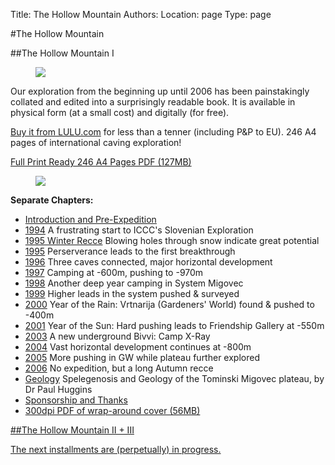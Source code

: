 Title: The Hollow Mountain
Authors:
Location: page
Type: page

#The Hollow Mountain

##The Hollow Mountain I

<figure class="article-img-left">
<a href="http://www.lulu.com/content/909368"><img src="/caving/FILES/expeditions/slovenia/index/hollow_mountain.jpg"></a>
</figure>

Our exploration from the beginning up until 2006 has been painstakingly collated and edited into a surprisingly readable book. It is available in physical form (at a small cost) and digitally (for free).

<a href="http://www.lulu.com/content/909368">Buy it from LULU.com</a> for less than a tenner (including P&amp;P to EU). 246 A4 pages of international caving exploration!

<a href="/caving/FILES/expeditions/slovenia/hollowmountain/hollow_mountain_final_full_246pages.pdf">Full Print Ready 246 A4 Pages PDF (127MB)</a>
<div style="clear:both"></div>

<figure class="article-img-right">
<img src="/caving/barebum_trans.png">
</figure>

<b>Separate Chapters:</b>
<ul>
<li><a href="/caving/FILES/expeditions/slovenia/hollowmountain/1993_pre.pdf">Introduction and Pre-Expedition</a></li>
<li><a href="/caving/FILES/expeditions/slovenia/hollowmountain/1994.pdf">1994</a> A frustrating start to ICCC's Slovenian Exploration</li>
<li><a href="/caving/FILES/expeditions/slovenia/hollowmountain/1994_wintrec.pdf">1995 Winter Recce</a> Blowing holes through snow indicate great potential</li>
<li><a href="/caving/FILES/expeditions/slovenia/hollowmountain/1995.pdf">1995</a> Perserverance leads to the first breakthrough</li>
<li><a href="/caving/FILES/expeditions/slovenia/hollowmountain/1996.pdf">1996</a> Three caves connected, major horizontal development</li>
<li><a href="/caving/FILES/expeditions/slovenia/hollowmountain/1997.pdf">1997</a> Camping at -600m, pushing to -970m</li>
<li><a href="/caving/FILES/expeditions/slovenia/hollowmountain/1998.pdf">1998</a> Another deep year camping in System Migovec</li>
<li><a href="/caving/FILES/expeditions/slovenia/hollowmountain/1999.pdf">1999</a> Higher leads in the system pushed &amp; surveyed</li>
<li><a href="/caving/FILES/expeditions/slovenia/hollowmountain/2000.pdf">2000</a> Year of the Rain: Vrtnarija (Gardeners' World) found &amp; pushed to -400m</li>
<li><a href="/caving/FILES/expeditions/slovenia/hollowmountain/2001.pdf">2001</a> Year of the Sun: Hard pushing leads to Friendship Gallery at -550m</li>
<li><a href="/caving/FILES/expeditions/slovenia/hollowmountain/2003.pdf">2003</a> A new underground Bivvi: Camp X-Ray</li>
<li><a href="/caving/FILES/expeditions/slovenia/hollowmountain/2004.pdf">2004</a> Vast horizontal development continues at -800m</li>
<li><a href="/caving/FILES/expeditions/slovenia/hollowmountain/2005.pdf">2005</a> More pushing in GW while plateau further explored</li>
<li><a href="/caving/FILES/expeditions/slovenia/hollowmountain/2006.pdf">2006</a> No expedition, but a long Autumn recce</li>
<li><a href="/caving/FILES/expeditions/slovenia/hollowmountain/2007_geo.pdf">Geology</a> Spelegenosis and Geology of the Tominski Migovec plateau, by Dr Paul Huggins</li>
<li><a href="/caving/FILES/expeditions/slovenia/hollowmountain/2050_conclusion.pdf">Sponsorship and Thanks</a></li>
<li><a href="/caving/FILES/expeditions/slovenia/hollowmountain/dec07-BOTH_COVERS_LULU_300DPI.pdf">300dpi PDF of wrap-around cover (56MB)</li>
</ul>
##The Hollow Mountain II + III

The next installments are (perpetually) in progress.
